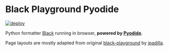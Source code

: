 # Black Playground Pyodide

[![deploy](https://github.com/ryanking13/black-playground-pyodide/actions/workflows/deploy.yml/badge.svg?branch=master&event=deployment)](https://ryanking13.github.io/black-playground-pyodide)

Python formatter [Black](https://github.com/psf/black) running in browser, __powered by [Pyodide](https://pyodide.org)__.

Page layouts are mostly adapted from original [black-playground](https://black.vercel.app/?version=stable) by [jpadilla](https://github.com/jpadilla).